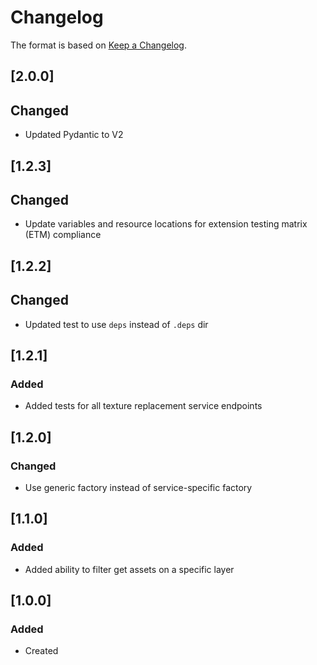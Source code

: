 # Changelog
The format is based on [Keep a Changelog](https://keepachangelog.com/en/1.0.0/).

## [2.0.0]
## Changed
- Updated Pydantic to V2

## [1.2.3]
## Changed
- Update variables and resource locations for extension testing matrix (ETM) compliance

## [1.2.2]
## Changed
- Updated test to use `deps` instead of `.deps` dir

## [1.2.1]
### Added
- Added tests for all texture replacement service endpoints

## [1.2.0]
### Changed
- Use generic factory instead of service-specific factory

## [1.1.0]
### Added
- Added ability to filter get assets on a specific layer

## [1.0.0]
### Added
- Created
